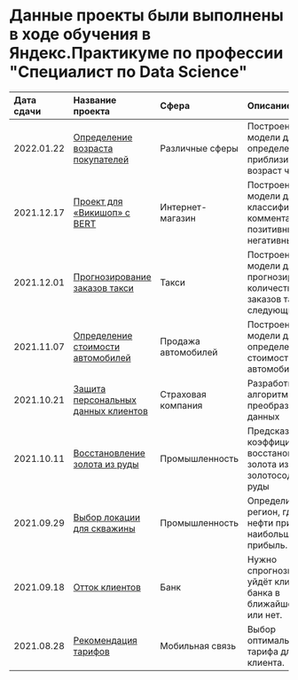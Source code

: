 # Данные проекты были выполнены в ходе обучения в Яндекс.Практикуме по профессии "Специалист по Data Science"
| Дата сдачи | Название проекта | Сфера | Описание | Стек |
|:----| :-------------- | :--- |:--------|:----|
|2022.01.22| [Определение возраста покупателей](https://github.com/NESDS/praktikum_yandex_projects_data_science/tree/main/2022_01_22_age_determination) | Различные сферы | Построение модели для определения приблизительного возраст человека | ```pandas, numpy, plotly, seaborn, matplotlib, tensorflow```
|2021.12.17| [Проект для «Викишоп» с BERT](https://github.com/NESDS/praktikum_yandex_projects_data_science/tree/main/2021_12_17_toxic_comments) | Интернет-магазин | Построение модели для классификации комментариев на позитивные и негативные | ```pandas, numpy, re, Mystem, nltk, seaborn, matplotlib, sklearn, catboost, torch, ppb```
|2021.12.01| [Прогнозирование заказов такси](https://github.com/NESDS/praktikum_yandex_projects_data_science/tree/main/2021_12_01_taxi) | Такси | Построение модели для прогнозирования количества заказов такси на следующий час | ```pandas, matplotlib, numpy, statsmodels, sklearn, catboost, lightgbm```
|2021.11.07| [Определение стоимости автомобилей](https://github.com/NESDS/praktikum_yandex_projects_data_science/tree/main/2021_11_07_autos) | Продажа автомобилей | Построение модели для определения стоимости автомобиля | ```pandas, pandas_profiling, numpy, sklearn, catboost, lightgbm```
|2021.10.21| [Защита персональных данных клиентов](https://github.com/NESDS/praktikum_yandex_projects_data_science/tree/main/2021_10_21_data_conversion) | Страховая компания | Разработка алгоритма преобразования данных | ```pandas, seaborn, matplotlib, plotly, numpy, sklearn```
|2021.10.11| [Восстановление золота из руды](https://github.com/NESDS/praktikum_yandex_projects_data_science/tree/main/2021_10_11_gold_recovery) | Промышленность | Предсказание коэффициента восстановления золота из золотосодержащей руды | ```pandas, seaborn, matplotlib, plotly, numpy, sklearn```
|2021.09.29| [Выбор локации для скважины](https://github.com/NESDS/praktikum_yandex_projects_data_science/tree/main/2021_09_29_location_well) | Промышленность | Определить регион, где добыча нефти принесёт наибольшую прибыль. | ```pandas, seaborn, matplotlib, plotly, numpy, sklearn```
|2021.09.18| [Отток клиентов](https://github.com/NESDS/praktikum_yandex_projects_data_science/tree/main/2021_09_18_churn_clients) | Банк | Нужно спрогнозировать, уйдёт клиент из банка в ближайшее время или нет. | ```pandas, seaborn, matplotlib, plotly, numpy, sklearn```
|2021.08.28| [Рекомендация тарифов](https://github.com/NESDS/praktikum_yandex_projects_data_science/tree/main/2021_08_28_recommendation_tariff) | Мобильная связь | Выбор оптимального тарифа для клиента. | ```pandas, seaborn, matplotlib, numpy, sklearn```
